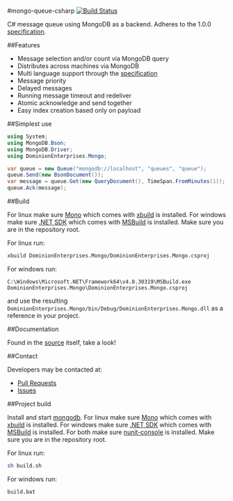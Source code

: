 #mongo-queue-csharp
[![Build Status](https://travis-ci.org/dominionenterprises/mongo-queue-csharp.png)](https://travis-ci.org/dominionenterprises/mongo-queue-csharp)

C# message queue using MongoDB as a backend.
Adheres to the 1.0.0 [specification](https://github.com/dominionenterprises/mongo-queue-specification).

##Features

 * Message selection and/or count via MongoDB query
 * Distributes across machines via MongoDB
 * Multi language support through the [specification](https://github.com/dominionenterprises/mongo-queue-specification)
 * Message priority
 * Delayed messages
 * Running message timeout and redeliver
 * Atomic acknowledge and send together
 * Easy index creation based only on payload

##Simplest use

```csharp
using System;
using MongoDB.Bson;
using MongoDB.Driver;
using DominionEnterprises.Mongo;

var queue = new Queue("mongodb://localhost", "queues", "queue");
queue.Send(new BsonDocument());
var message = queue.Get(new QueryDocument(), TimeSpan.FromMinutes(1));
queue.Ack(message);
```

##Build

For linux make sure [Mono](https://github.com/mono/mono) which comes with [xbuild](http://www.mono-project.com/Microsoft.Build) is installed.
For windows make sure [.NET SDK](http://www.microsoft.com/en-us/download/details.aspx?id=8279) which comes with
[MSBuild](http://msdn.microsoft.com/en-us/library/dd393574.aspx) is installed.
Make sure you are in the repository root.

For linux run:

```bash
xbuild DominionEnterprises.Mongo/DominionEnterprises.Mongo.csproj
```

For windows run:

```dos
C:\Windows\Microsoft.NET\Framework64\v4.0.30319\MSBuild.exe DominionEnterprises.Mongo\DominionEnterprises.Mongo.csproj
```

and use the resulting `DominionEnterprises.Mongo/bin/Debug/DominionEnterprises.Mongo.dll` as a reference in your project.

##Documentation

Found in the [source](DominionEnterprises.Mongo/Queue.cs) itself, take a look!

##Contact

Developers may be contacted at:

 * [Pull Requests](https://github.com/dominionenterprises/mongo-queue-php/pulls)
 * [Issues](https://github.com/dominionenterprises/mongo-queue-php/issues)

##Project build

Install and start [mongodb](http://www.mongodb.org).
For linux make sure [Mono](https://github.com/mono/mono) which comes with [xbuild](http://www.mono-project.com/Microsoft.Build) is installed.
For windows make sure [.NET SDK](http://www.microsoft.com/en-us/download/details.aspx?id=8279) which comes with
[MSBuild](http://msdn.microsoft.com/en-us/library/dd393574.aspx) is installed.
For both make sure [nunit-console](http://www.nunit.org/index.php?p=nunit-console&r=2.2.10) is installed.
Make sure you are in the repository root.

For linux run:

```bash
sh build.sh
```

For windows run:

```dos
build.bat
```
